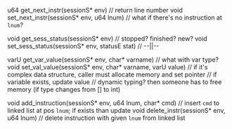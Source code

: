 u64 get_next_instr(sessionS* env)                             // return line number
void set_next_instr(sessionS* env, u64 lnum)                  // what if there's no instruction at `lnum`?

void get_sess_status(sessionS* env)                           // stopped? finished? new?
void set_sess_status(sessionS* env, statusE stat)             //       --||--

varU get_var_value(sessionS* env, char* varname)              // what with var type?
void set_val_value(sessionS* env, char* varname, varU value)  // if it's complex data structure, caller must allocate memory and set pointer
                                                          // if variable exists, update value
                                                          // dynamic typing? then someone has to free memory (if type changes from [] to int)

void add_instruction(sessionS* env, u64 lnum, char* cmd)      // insert `cmd` to linked list at pos `lnum`; if exists than update
void delete_instr(sessionS* env, u64 lnum)                    // delete instruction with given `lnum` from linked list